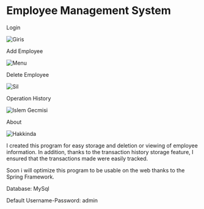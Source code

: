 # Employee Management System
Login

![Giris](https://user-images.githubusercontent.com/54204782/144745250-c9831a5a-7ecc-4cc1-aebc-dad83a3758d7.png)

Add Employee 

![Menu](https://user-images.githubusercontent.com/54204782/144745260-7011bb19-6d63-4ea4-b764-39f2389ba02d.png)

Delete Employee

![Sil](https://user-images.githubusercontent.com/54204782/144745272-ec9ac044-8be5-4c07-be46-e2b15e3d155f.png)

Operation History

![Islem Gecmisi](https://user-images.githubusercontent.com/54204782/144745275-0d752a32-2900-4854-b26c-654aa1f7a03f.png)

About

![Hakkinda](https://user-images.githubusercontent.com/54204782/144745281-d88f686f-d3e5-451b-88a2-74aefb818a7d.png)

I created this program for easy storage and deletion or viewing of employee information. In addition, thanks to the transaction history storage feature, I ensured that the transactions made were easily tracked.

Soon i will optimize this program to be usable on the web thanks to the Spring Framework. 

Database: MySql 

Default Username-Password: admin
